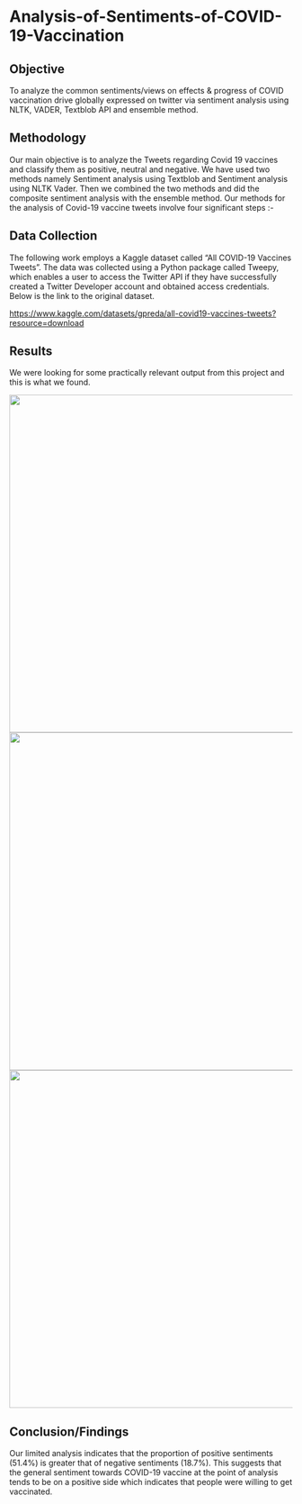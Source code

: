 # Analysis-of-Sentiments-of-COVID-19-Vaccination

## Objective
To analyze the common sentiments/views on effects & progress of COVID vaccination drive globally expressed on twitter via sentiment analysis using NLTK, VADER, Textblob API and ensemble method.


## Methodology
Our main objective is to analyze the Tweets regarding Covid 19 vaccines and classify them as positive, neutral and negative. We have used two methods namely Sentiment analysis using Textblob and Sentiment analysis using NLTK Vader. Then we combined the two methods and did the composite sentiment analysis with the ensemble method. Our methods for the analysis of Covid-19 vaccine tweets involve four significant steps :-


## Data Collection
The following work employs a Kaggle dataset called “All COVID-19 Vaccines Tweets”. The data was collected using a Python package called Tweepy, which enables a user to access the Twitter API if they have successfully created a Twitter Developer account and obtained access credentials.
Below is the link to the original dataset.

https://www.kaggle.com/datasets/gpreda/all-covid19-vaccines-tweets?resource=download


## Results
We were looking for some practically relevant output from this project and this is what we found. 

<img src="https://user-images.githubusercontent.com/63241474/167245200-3286627d-769e-4e96-b3e8-270b6d9a416c.png" width="600" class="center">

<img src="https://user-images.githubusercontent.com/63241474/167245201-92fa8834-0180-45da-8872-b417c22c2fd2.png" width="600" class="center">

<img src="https://user-images.githubusercontent.com/63241474/167245203-ed00d691-371b-49e0-9c07-3d418ce310d7.png" width="600" class="center">


## Conclusion/Findings
Our limited analysis indicates that the proportion of positive sentiments (51.4%) is  greater that of negative sentiments (18.7%). This suggests that the general sentiment towards COVID-19 vaccine at the point of analysis tends to be on a positive side which indicates that people were willing to get vaccinated.
